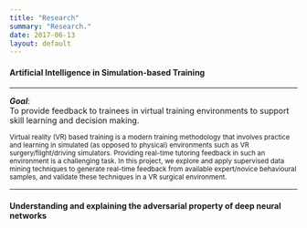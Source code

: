 ```yaml
---
title: "Research"
summary: "Research."
date: 2017-06-13
layout: default
---
```


#### Artificial Intelligence in Simulation-based Training
---
**_Goal_**:  
To provide feedback to trainees in virtual training environments to support skill learning and decision making.   
  
<small>Virtual reality (VR) based training is a modern training methodology that involves practice and learning in simulated (as opposed to physical) environments such as VR surgery/flight/driving simulators. Providing real-time tutoring feedback in such an environment is a challenging task. In this project, we explore and apply supervised data mining techniques to generate real-time feedback from available expert/novice behavioural samples, and validate these techniques in a VR surgical environment.  </small>

---
#### Understanding and explaining the adversarial property of deep neural networks

